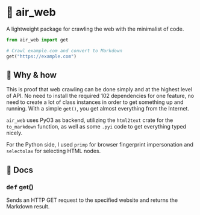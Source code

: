 # 🛫 air_web

A lightweight package for crawling the web with the minimalist of code.

```python
from air_web import get

# Crawl example.com and convert to Markdown
get("https://example.com")
```

## 🤨 Why & how
This is proof that web crawling can be done simply and at the highest level of API. No need to install the required 102 dependencies for one feature, no need to create a lot of class instances in order to get something up and running. With a simple `get()`, you get almost everything from the Internet.

`air_web` uses PyO3 as backend, utilizing the `html2text` crate for the `to_markdown` function, as well as some `.pyi` code to get everything typed nicely.

For the Python side, I used `primp` for browser fingerprint impersonation and `selectolax` for selecting HTML nodes.

## 📖 Docs

### <kbd>def</kbd> get()

Sends an HTTP GET request to the specified website and returns the Markdown result.


